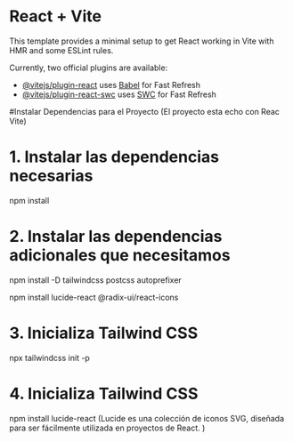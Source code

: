 # React + Vite

This template provides a minimal setup to get React working in Vite with HMR and some ESLint rules.

Currently, two official plugins are available:

- [@vitejs/plugin-react](https://github.com/vitejs/vite-plugin-react/blob/main/packages/plugin-react/README.md) uses [Babel](https://babeljs.io/) for Fast Refresh
- [@vitejs/plugin-react-swc](https://github.com/vitejs/vite-plugin-react-swc) uses [SWC](https://swc.rs/) for Fast Refresh

#Instalar Dependencias para el Proyecto (El proyecto esta echo con Reac Vite)


# 1. Instalar las dependencias necesarias
npm install

# 2. Instalar las dependencias adicionales que necesitamos
npm install -D tailwindcss postcss autoprefixer

npm install lucide-react @radix-ui/react-icons

 # 3. Inicializa Tailwind CSS
npx tailwindcss init -p

 # 4. Inicializa Tailwind CSS
npm install lucide-react
(Lucide es una colección de iconos SVG, diseñada para ser fácilmente utilizada en proyectos de React. )
